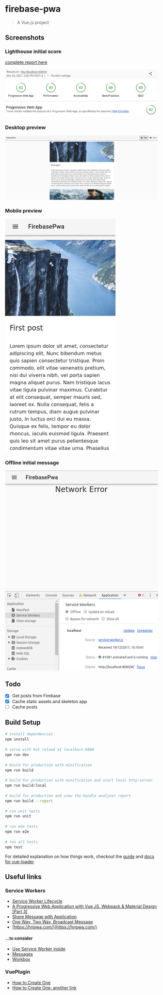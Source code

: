 # firebase-pwa

> A Vue.js project

## Screenshots

### Lighthouse initial score
[complete report here](docs/Lighthouse%20Report.pdf)

![firebase](docs/images/lighthouse.png)

### Desktop preview
![firebase](docs/images/desktop.png)

### Mobile preview
![firebase](docs/images/mobile.png)

### Offline initial message
![firebase](docs/images/offline.png)


## Todo

- [x] Get posts from Firebase
- [x] Cache static assets and skeleton app
- [ ] Cache posts

## Build Setup

``` bash
# install dependencies
npm install

# serve with hot reload at localhost:8080
npm run dev

# build for production with minification
npm run build

# build for production with minification and start local http-server
npm run build:local

# build for production and view the bundle analyzer report
npm run build --report

# run unit tests
npm run unit

# run e2e tests
npm run e2e

# run all tests
npm test
```

For detailed explanation on how things work, checkout the [guide](http://vuejs-templates.github.io/webpack/) and [docs for vue-loader](http://vuejs.github.io/vue-loader).

## Useful links
### Service Workers
- [Service Worker Lifecycle](https://developer.mozilla.org/en-US/docs/Web/API/Service_Worker_API/Using_Service_Workers)
- [A Progressive Web Application with Vue JS, Webpack & Material Design [Part 3]](https://blog.sicara.com/a-progressive-web-application-with-vue-js-webpack-material-design-part-3-service-workers-offline-ed3184264fd1)
- [Share Message with Application](https://css-tricks.com/making-web-app-work-offline-part-2-implementation/)
- [One Way, Two Way, Broadcast Message](https://dbwriteups.wordpress.com/2015/11/16/service-workers-part-3-communication-between-sw-and-pages/)
- [https://hnpwa.com/](https://hnpwa.com/)

#### ...to consider
- [Use Service Worker inside ](https://github.com/vuejs-templates/pwa/issues/81)
- [Messages](http://craig-russell.co.uk/2016/01/29/service-worker-messaging.html#.Wjz_V1XiaUk)
- [Workbox](https://developers.google.com/web/tools/workbox/get-started/webpack)

### VuePlugin

- [How to Create One](https://vuejsdevelopers.com/2017/04/22/vue-js-libraries-plugins/)
- [How to Create One: another link](https://alligator.io/vuejs/creating-custom-plugins/)
